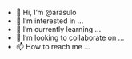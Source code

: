 - 👋 Hi, I’m @arasulo
- 👀 I’m interested in ...
- 🌱 I’m currently learning ...
- 💞️ I’m looking to collaborate on ...
- 📫 How to reach me ...

<!---
arasulo/arasulo is a ✨ special ✨ repository because its `README.md` (this file) appears on your GitHub profile.
You can click the Preview link to take a look at your changes.
--->
